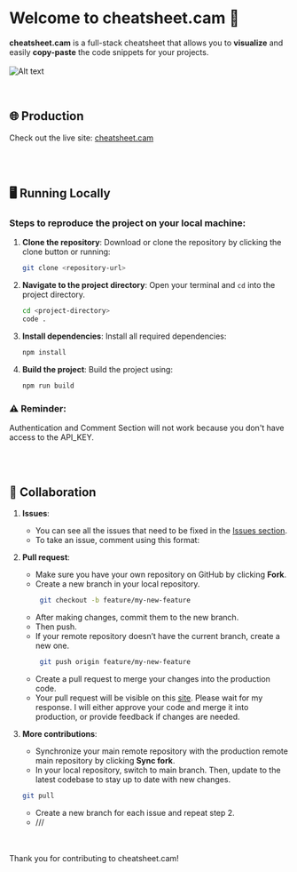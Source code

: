 # Welcome to cheatsheet.cam 🎨

**cheatsheet.cam** is a full-stack cheatsheet that allows you to **visualize** and easily **copy-paste** the code snippets for your projects.
<br>
<br>
![Alt text](https://images.cheatsheet.cam/images/image-1729743402166.webp)

<br>

## 🌐 Production

Check out the live site: [cheatsheet.cam](https://cheatsheet.cam)

<br>
<br>

## 🖥️ Running Locally

### Steps to reproduce the project on your local machine:

1. **Clone the repository**:
   Download or clone the repository by clicking the clone button or running:

   ```bash
   git clone <repository-url>

   ```

2. **Navigate to the project directory**:
   Open your terminal and `cd` into the project directory.

   ```bash
   cd <project-directory>
   code .

   ```

3. **Install dependencies**:
   Install all required dependencies:

   ```bash
   npm install

   ```

4. **Build the project**:
   Build the project using:

   ```bash
   npm run build

   ```

### ⚠️ Reminder:

Authentication and Comment Section will not work because you don't have access to the API_KEY.

<br>
<br>

## 🤝 Collaboration

1. **Issues**:

   - You can see all the issues that need to be fixed in the [Issues section](https://github.com/aim-salam/cheatsheet/issues).
   - To take an issue, comment using this format:

2. **Pull request**:

   - Make sure you have your own repository on GitHub by clicking **Fork**.
   - Create a new branch in your local repository.
     ```bash
      git checkout -b feature/my-new-feature
     ```
   - After making changes, commit them to the new branch.
   - Then push.
   - If your remote repository doesn’t have the current branch, create a new one.
     ```bash
      git push origin feature/my-new-feature
     ```    
   - Create a pull request to merge your changes into the production code.
   - Your pull request will be visible on this [site](https://github.com/aim-salam/cheatsheet/pulls). Please wait for my response. I will either approve your code and merge it into production, or provide feedback if changes are needed.

3. **More contributions**:

   - Synchronize your main remote repository with the production remote main repository by clicking **Sync fork**.
   - In your local repository, switch to main branch. Then, update to the latest codebase to stay up to date with new changes.

   ```bash
   git pull
   ```

   - Create a new branch for each issue and repeat step 2.
   - ///

<br>
<br>
Thank you for contributing to cheatsheet.cam!
